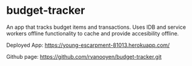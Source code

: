# budget-tracker
An app that tracks budget items and transactions.
Uses IDB and service workers offline functionality to cache and provide accesibility offline.

Deployed App:
https://young-escarpment-81013.herokuapp.com/

Github page:
https://github.com/rvanooyen/budget-tracker.git
